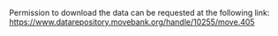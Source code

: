 Permission to download the data can be requested at the following link: https://www.datarepository.movebank.org/handle/10255/move.405
